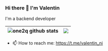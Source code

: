 ### Hi there 👋 I'm Valentin

I'm a backend developer

| <img align="center" src="https://github-readme-stats.vercel.app/api?username=onw2q&show_icons=true&include_all_commits=true&theme=buefy&hide_border=true" alt="one2q github stats" /> | <img align="center" src="https://github-readme-stats.vercel.app/api/top-langs/?username=one2q&layout=compact&theme=buefy&hide_border=true" /> |
| ------------- | ------------- |

- 📫 How to reach me: https://t.me/valentin_ni


